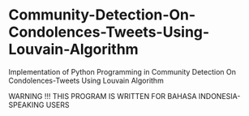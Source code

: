 # Community-Detection-On-Condolences-Tweets-Using-Louvain-Algorithm
Implementation of Python Programming in Community Detection On Condolences-Tweets Using Louvain Algorithm

WARNING !!!
THIS PROGRAM IS WRITTEN FOR BAHASA INDONESIA-SPEAKING USERS
